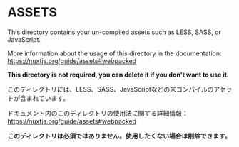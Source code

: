 # ASSETS

This directory contains your un-compiled assets such as LESS, SASS, or JavaScript.

More information about the usage of this directory in the documentation:
https://nuxtjs.org/guide/assets#webpacked

**This directory is not required, you can delete it if you don't want to use it.**

このディレクトリには、LESS、SASS、JavaScriptなどの未コンパイルのアセットが含まれています。

ドキュメント内のこのディレクトリの使用法に関する詳細情報：
https://nuxtjs.org/guide/assets#webpacked

**このディレクトリは必須ではありません。使用したくない場合は削除できます。**